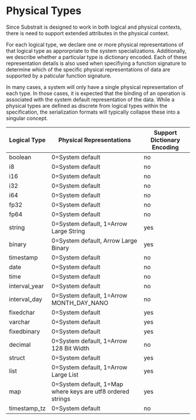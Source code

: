 # Physical Types

Since Substrait is designed to work in both logical and physical contexts, there is need to support extended attributes in the physical context.

For each logical type, we declare one or more physical representations of that logical type as approrpriate to the system specializations. Additionally, we describe whether a particular type is dictionary encoded. Each of these representation details is also used when specifiying a function signature to determine which of the specific physical representations of data are supported by a paticular function signature.

In many cases, a system will only have a single physical representation of each type. In those cases, it is expected that the binding of an operation is associated with the system default representation of the data. While a physical types are defined as discrete from logical types within the specification, the serialization formats will typically collapse these into a singular concept.

| Logical Type  | Physical Representations                                    | Support Dictionary Encoding |
| ------------- | ----------------------------------------------------------- | --------------------------- |
| boolean       | 0=System default                                            | no                          |
| i8            | 0=System default                                            | no                          |
| i16           | 0=System default                                            | no                          |
| i32           | 0=System default                                            | no                          |
| i64           | 0=System default                                            | no                          |
| fp32          | 0=System default                                            | no                          |
| fp64          | 0=System default                                            | no                          |
| string        | 0=System default, 1=Arrow Large String                      | yes                         |
| binary        | 0=System default, Arrow Large Binary                        | yes                         |
| timestamp     | 0=System default                                            | no                          |
| date          | 0=System default                                            | no                          |
| time          | 0=System default                                            | no                          |
| interval_year | 0=System default                                            | no                          |
| interval_day  | 0=System default, 1=Arrow MONTH_DAY_NANO                    | no                          |
| fixedchar     | 0=System default                                            | yes                         |
| varchar       | 0=System default                                            | yes                         |
| fixedbinary   | 0=System default                                            | yes                         |
| decimal       | 0=System default, 1=Arrow 128 Bit Width                     | no                          |
| struct        | 0=System default                                            | yes                         |
| list          | 0=System default, 1=Arrow Large List                        | yes                         |
| map           | 0=System default, 1=Map where keys are utf8 ordered strings | yes                         |
| timestamp_tz  | 0=System default                                            | no                          |





